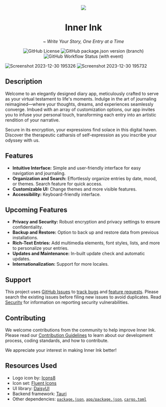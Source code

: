 <div align='center'>
  <img src='./app/backend/icons/128x128.png' align='middle' />

# Inner Ink

  <p><i>~ Write Your Story, One Entry at a Time</i></p>

  <img alt="GitHub License" src="https://img.shields.io/github/license/knownasnaffy/inner-ink?style=for-the-badge">
  <img alt="GitHub package.json version (branch)" src="https://img.shields.io/github/package-json/v/knownasnaffy/inner-ink/main?style=for-the-badge&label=version">
  <img alt="GitHub Workflow Status (with event)" src="https://img.shields.io/github/actions/workflow/status/knownasnaffy/inner-ink/ci.yml?style=for-the-badge&label=CI">
</div>

![Screenshot 2023-12-30 195326](https://github.com/knownasnaffy/inner-ink/assets/64461700/ea6c548d-766c-4113-9c7d-1960cc01f9f2)
![Screenshot 2023-12-30 195732](https://github.com/knownasnaffy/inner-ink/assets/64461700/34411354-5304-4b12-b255-de9397ac1420)

## Description

Welcome to an elegantly designed diary app, meticulously crafted to serve as your virtual testament to life's moments. Indulge in the art of journaling reimagined—where your thoughts, dreams, and experiences seamlessly converge. Imbued with an array of customization options, our app invites you to infuse your personal touch, transforming each entry into an artistic rendition of your narrative.

Secure in its encryption, your expressions find solace in this digital haven. Discover the therapeutic catharsis of self-expression as you inscribe your odyssey with us.

## Features

-   **Intuitive Interface:** Simple and user-friendly interface for easy navigation and journaling.
-   **Organization and Search:** Effortlessly organize entries by date, mood, or themes. Search feature for quick access.
-   **Customizable UI:** Change themes and more visible features.
-   **Accessibility:** Keyboard-friendly interface.

## Upcoming Features

-   **Privacy and Security:** Robust encryption and privacy settings to ensure confidentiality.
-   **Backup and Restore:** Option to back up and restore data from previous installations.
-   **Rich-Text Entries:** Add multimedia elements, font styles, lists, and more to personalize your entries.
-   **Updates and Maintenance:** In-built update check and automatic updates.
-   **Internationalization:** Support for more locales.

## Support

This project uses [GitHub Issues](https://github.com/knownasnaffy/inner-ink/issues) to [track bugs](CONTRIBUTING.md#reporting-bugs) and [feature requests](CONTRIBUTING.md#suggesting-enhancements). Please search the existing issues before filing new issues to avoid duplicates.
Read [Security](./SECURITY.md) for information on reporting security vulnerabilities.

## Contributing

We welcome contributions from the community to help improve Inner Ink. Please read our [Contribution Guidelines](CONTRIBUTING.md) to learn about our development process, coding standards, and how to contribute.

We appreciate your interest in making Inner Ink better!

## Resources Used

-   Logo icon by: [Icons8](https://icons8.com/)
-   Icon set: [Fluent Icons](https://fluenticons.co/)
-   UI library: [DaisyUI](https://daisyui.com/)
-   Backend framework: [Tauri](https://tauri.app/)
-   Other dependencies: [`package.json`](./package.json), [`app/package.json`](./app/package.json), [`cargo.toml`](./app/backend/Cargo.toml)
